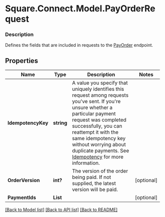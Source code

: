 # Square.Connect.Model.PayOrderRequest

### Description

Defines the fields that are included in requests to the [PayOrder](#endpoint-payorder) endpoint.

## Properties

Name | Type | Description | Notes
------------ | ------------- | ------------- | -------------
**IdempotencyKey** | **string** | A value you specify that uniquely identifies this request among requests you&#39;ve sent. If you&#39;re unsure whether a particular payment request was completed successfully, you can reattempt it with the same idempotency key without worrying about duplicate payments.  See [Idempotency](/working-with-apis/idempotency) for more information. | 
**OrderVersion** | **int?** | The version of the order being paid. If not supplied, the latest version will be paid. | [optional] 
**PaymentIds** | **List<string>** |  | [optional] 



[[Back to Model list]](../README.md#documentation-for-models) [[Back to API list]](../README.md#documentation-for-api-endpoints) [[Back to README]](../README.md)

